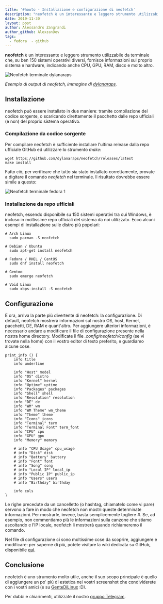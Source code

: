 ```yaml
---
title: '#howto - Installazione e configurazione di neofetch'
description: "neofetch è un interessante e leggero strumento utilizzabile da terminale che, su ben 150 sistemi operativi diversi.."
date: 2019-11-30
layout: post
author: Alessandro Zangrandi
author_github: AlexzanDev
tags:
  - fedora  - github
---
```

**neofetch** è un interessante e leggero strumento utilizzabile da terminale che, su ben 150 sistemi operativi diversi, fornisce informazioni sul proprio sistema e hardware, indicando anche CPU, GPU, RAM, disco e molto altro.

![Neofetch terminale dylanaraps](storage/neofetch-terminale-dylanaraps.png)

*Esempio di output di neofetch, immagine di <a href="https://github.com/dylanaraps/">dylanaraps</a>.*

## Installazione
neofetch può essere installato in due maniere: tramite compilazione del codice 
sorgente, o scaricando direttamente il pacchetto dalle repo ufficiali (e non) del 
proprio sistema operativo.

### Compilazione da codice sorgente
Per compilare neofetch è sufficiente installare l'ultima release dalla repo 
ufficiale GitHub ed utilizzare lo strumento *make*:

```
wget https://github.com/dylanaraps/neofetch/releases/latest
make install
```

Fatto ciò, per verificare che tutto sia stato installato correttamente, provate a 
digitare il comando *neofetch* nel terminale. Il risultato dovrebbe essere simile a 
questo:

![Neofetch terminale fedora 1](storage/neofetch-terminale-fedora-1.png)

### Installazione da repo ufficiali
neofetch, essendo disponibile su 150 sistemi operativi tra cui Windows, è incluso in 
moltissime repo ufficiali del sistema da noi utilizzato. Ecco alcuni esempi di 
installazione sulle distro più popolari:

```
# Arch Linux
  sudo pacman -S neofetch

# Debian / Ubuntu
  sudo apt-get install neofetch

# Fedora / RHEL / CentOS
  sudo dnf install neofetch

# Gentoo
  sudo emerge neofetch

# Void Linux
  sudo xbps-install -S neofetch
```

## Configurazione
E ora, arriva la parte più divertente di neofetch: la configurazione. Di default, 
neofetch mostrerà informazioni sul nostro OS, host, Kernel, pacchetti, DE, RAM e 
quant'altro. Per aggiungere ulteriori informazioni, è necessario andare a modificare 
il file di configurazione presente nella nostra home directory. Modificate il file 
*.config/neofetch/config* (se vi trovate nella home) con il vostro editor di testo 
preferito, e guardiamo alcune cose.

```
print_info () {
    info title
    info underline

    info "Host" model
    info "OS" distro
    info "Kernel" kernel
    info "Uptime" uptime
    info "Packages" packages
    info "Shell" shell
    info "Resolution" resolution
    info "DE" de
    info "WM" wm
    info "WM Theme" wm_theme
    info "Theme" theme
    info "Icons" icons
    info "Terminal" term
    info "Terminal Font" term_font
    info "CPU" cpu
    info "GPU" gpu
    info "Memory" memory

    # info "CPU Usage" cpu_usage
    # info "Disk" disk
    # info "Battery" battery
    # info "Font" font
    # info "Song" song
    # info "Local IP" local_ip
    # info "Public IP" public_ip
    # info "Users" users
    # info "Birthday" birthday

    info cols
}
```

Le righe precedute da un cancelletto (o hashtag, chiamatelo come vi pare) servono a 
fare in modo che neofetch non mostri queste determinate informazioni. Per mostrarle, 
invece, basta semplicemente togliere *#*. Se, ad esempio, non commentiamo più le 
informazioni sulla canzone che stiamo ascoltando e l'IP locale, neofetch li mostrerà 
quando richiameremo il comando.

Nel file di configurazione ci sono moltissime cose da scoprire, aggiungere e 
modificare: per saperne di più, potete visitare la wiki dedicata su GitHub, 
disponibile <a href="https://github.com/dylanaraps/neofetch/wiki/">qui</a>.

## Conclusione
neofetch è uno strumento molto utile, anche il suo scopo principale è quello di 
aggiungere un po' più di estetica nei vostri screenshot che condividerete con i 
vostri amici (e su <a href="https://gentedilinux.linuxhub.it/">GenteDiLinux</a> :D).

Per dubbi e chiarimenti, utilizzate il nostro <a href="t.me/gentedilinux">gruppo Telegram</a>.